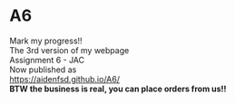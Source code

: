 # A6
Mark my progress!! <br>
The 3rd version of my webpage <br>
Assignment 6 - JAC <br>
Now published as <br>
https://aidenfsd.github.io/A6/ <br>
<b>BTW the business is real, you can place orders from us!! <br>
